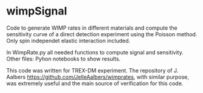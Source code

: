 # wimpSignal
Code to generate WIMP rates in different materials and compute the sensitivity curve of a direct detection experiment using the Poisson method. Only spin independet elastic interaction included. 

In WimpRate.py all needed functions to compute signal and sensitivity. Other files: Pyhon notebooks to show results.

This code was written for TREX-DM experiment. The repository of J. Aalbers https://github.com/JelleAalbers/wimprates, with similar purpose, was extremely useful and the main source of verification for this code. 
